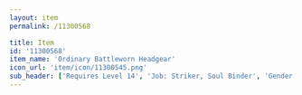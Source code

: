 ```yaml
---
layout: item
permalink: /11300568

title: Item
id: '11300568'
item_name: 'Ordinary Battleworn Headgear'
icon_url: 'item/icon/11300545.png'
sub_header: ['Requires Level 14', 'Job: Striker, Soul Binder', 'Gender: All']
---
```

